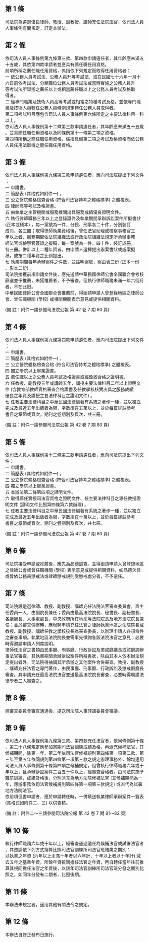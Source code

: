 第 1 條
-------
司法院為遴選優良律師、教授、副教授、講師充任法院法官，依司法人員  
人事條例有關規定，訂定本辦法。

第 2 條
-------
依司法人員人事條例第九條第三款、第四款申請遴任者，其年齡應未滿五  
十五歲，其依第四款申請者並應具有薦任職任用資格。  
前項所稱之薦任職任用資格，係指依下列規定而取得任用資格者：  
一  依公務人員考試法、公務人員升等考試法，或在民國七十六年一月十  
    六日前依考試法、分類職位公務人員考試法或當時實施之公務人員升  
    等考試法所舉辦之薦任以上或相當薦任職以上之公務人員考試及格取  
    得者。  
二  經專門職業及技術人員高等考試或相當之特種考試及格，並依專門職  
    業及技術人員轉任公務人員條例規定轉任公務人員取得者。  
第二項考試科目應包含司法人員人事條例第六條所定之主要法律科目一科  
以上。  
依司法人員人事條例第十二條第三款申請遴任者，其年齡應未滿五十五歲  
。並具簡任職任用資格以及同條例第十一條第二項之資格。  
第四項所稱之簡任職任用資格，係指具備第二項之考試及格資格而依公務  
人員任用法取得之簡任職任用資格。

第 3 條
-------
依司法人員人事條例第九條第三款申請遴任者，應向司法院提出下列文件  
：  
一  申請書。  
二  簡歷表 (其格式如附件一) 。  
三  公立醫院體格檢查合格 (符合司法官特考之體格標準) 之體檢表。  
四  律師高等考試及格證書。  
五  由執業之主管機關或服務機關出具服務成績優良證明文件。  
六  執行律師職務三年以上之登錄證件及執業期間承辦訴訟案件所擬書狀  
     (正本或繕本) ，每一案號為一件，分民、刑事各二十件，分別裝訂  
    成冊，各三冊；取得律師執業資格後，曾任法官助理或檢察事務官三  
    年以上者，服務期間依法院組織法或行政法院組織法規定所承辦事務  
    經法官或檢察官簽證之擬稿，每一案號為一件，四十件，裝訂成冊，  
    各三冊。併計以上二種年資者。由申請人選擇提出辦案書狀或辦案擬  
    稿，或按二種年資之比例提出。  
七  執業期間每年承辦案件之件數，並註明案號，案由表三份 (正本一份  
    、影本二份) 。  
司法院接獲前項申請文件後，應先送請中華民國律師公會全國聯合會考核  
篩選並予推薦，未獲推薦者，不予審查。但執行律師職務未滿一年六個月  
者，不在此限。  
中華民國律師公會全國聯合會推薦前，得函請申請人曾登錄地區之律師公  
會、曾任職機關 (學校) 或相關機關表示意見或提供相關資料。  
  
 (備      註：附件一請參閱司法院公報 第 42 卷 7 期 80 頁)

第 4 條
-------
依司法人員人事條例第九條第四款申請遴任者，應向司法院提出下列文件  
：  
一  申請書。  
二  簡歷表 (其格式如附件一) 。  
三  公立醫院體格檢查合格 (符合司法官特考之體格標準) 之體檢表。  
四  獨立學院以上畢業證書。  
五  薦任職以上之公務人員考試及格證書或經銓敘合格之證明書。  
六  任教授、副教授三年或講師五年，講授主要法律科目二年以上證明文  
    件 (含教育部教師資格審查合格證書及任教學校核實出具之服務成績  
    優良之年資及講授主要法律科目之證明文件) 。  
七  任教主要法律科目之中華民國法律編著有系統之著作一種，並以獨立  
    完成及最近五年出版者為限，字數須在五萬以上，並於每篇詳註參考  
    書目之章節或頁次，期刊之卷期別及頁次，共三冊。  
  
 (備      註：附件一請參閱司法院公報 第 42 卷 7 期 80 頁)

第 5 條
-------
依司法人員人事條例第十二條第三款申請遴任者，應向司法院提出下列文  
件：  
一  申請書。  
二  簡歷表 (其格式如附件一) 。  
三  公立醫院體格檢查合格 (符合司法官特考之體格標準) 之體檢表。  
四  獨立學院以上畢業證書。  
五  本辦法第二條第四項之證明文件。  
六  取得薦任實授司法官資格之證明文件、任主要法律科目之專任教授證  
    明文件 (證明文件比照第四條第六款辦理) 。  
七  任教主要法律科目之中華民國法律編著有系統之著作一種，並以獨立  
    完成及最近五年出版者為限，字數須在十萬以上，並於每篇詳註參考  
    書目之章節或頁次，期刊之卷期別及頁次，共七冊。  
  
 (備      註：附件一請參閱司法院公報 第 42 卷 7 期 80 頁)

第 6 條
-------
司法院接受申請或推薦後，應先為品德調查。並得函請申請人曾登錄地區  
之律師公會或曾任職機關 (學校) 表示意見或提供相關資料，如品德欠佳  
或曾依公務員懲戒法或律師懲戒規則受懲戒處分者，不予遴任。

第 7 條
-------
司法院設遴選律師、教授、副教授、講師充任法院法官審查委員會，置主  
任委員一人，由副院長兼任；委員由最高法院院長、秘書長、副秘書長、  
各廳廳長、人事處處長、中央政府所在地高等法院院長及地方法院院長兼  
任；並於審查個案時，應增聘申請充任法官之律師執業地區之法院院長或  
教授、副教授、講師任教之學校校長為審查委員，以辦理申請人各項條件  
之審查事項。執業地區法院院長並需事先徵詢各該法院法官之意見；必要  
時得邀請申請人列席說明。  
律師任法官之書類由民事廳、刑事廳、行政訴訟及懲戒廳廳長或該廳調辦  
事法官審查，其執業期間承辦訴訟案件所擬書狀，除由其本人依本辦法規  
定提出者外，司法院得抽調其所承辦之其他案件合併審查。教授、副教授  
、講師充任法官之專門著作，由民事廳、刑事廳、行政訴訟及懲戒廳廳長  
審查。其申請充任最高法院法官並送最高法院院長審查，必要時得聘請法  
律學者三人審查之。

第 8 條
-------
經審查委員會審查通過後，提送司法院人事評議委員會審議。

第 9 條
-------
依司法人員人事條例第九條第三款、第四款充任法官者，依同條例第十條  
、第二十八條規定應參加當期司法官訓練成績及格，再派充候補法官，其  
候補期間，除第一年、第二年依司法官候補規則第四條第一項第二款、第  
三年至第五年依同規則第四條第一項第三款之規定辦理事務外，餘均適用  
司法人員人事條例第十條第四項之候補規定，但曾執行律師職務六年或十  
年以上，且承辦訴訟案件二百五十件以上，經審查合格者，由司法院施予  
職前訓練，成績及格後，分別派充為地方法院候補法官 (其候補期間為一  
年，應辦事務依司法官候補規則第四條第一項第三款規定) 或派代為試署  
地方法院法官。  
依前項但書申請者，應於申請轉任時，一併填送執業律師承辦案件一覽表  
 (其格式如附件二、三) 以供查核。  
  
(備      註：附件二～三請參閱司法院公報 第 42 卷 7 期 81～82 頁)

第 10 條
--------
執行律師職務六年或十年以上，經審查通過遴任為候補法官或試署法官者  
，其遷調依下列方式換算比照司法官訓練所司法官班結業之期別：  
以執業之年資 (六年以上未滿十年者以六年計、十年以上者以十年計) 減  
去五年之基準年資，所餘年資視同擔任法官之年資，再自轉任當年往前推  
算其視同擔任法官之年資後，以該年司法官訓練所司法官班分發之期別比  
照之，如同年分發有二期者，比照後期。

第 11 條
--------
本辦法未規定者，適用其他有關法令之規定。

第 12 條
--------
本辦法自修正發布日施行。

